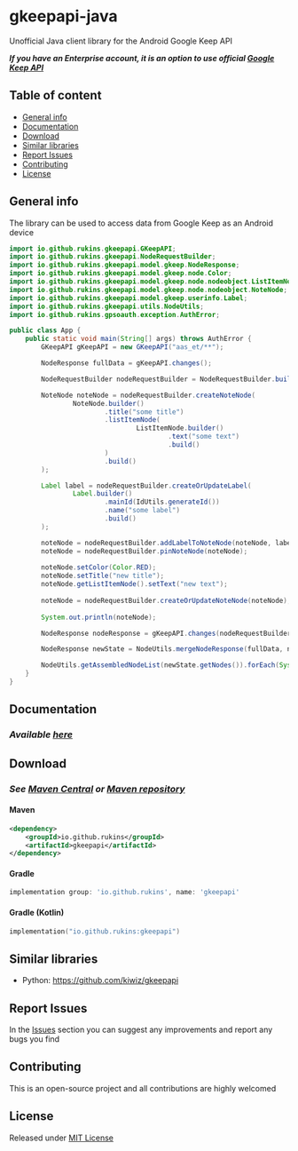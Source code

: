 # gkeepapi-java
Unofficial Java client library for the Android Google Keep API

***If you have an Enterprise account, it is an option to use official [Google Keep API](https://developers.google.com/keep)***

## Table of content
- [General info](#general-info)
- [Documentation](#documentation)
- [Download](#download)
- [Similar libraries](#similar-libraries)
- [Report Issues](#report-issues)
- [Contributing](#contributing)
- [License](#license)

## General info
The library can be used to access data from Google Keep as an Android device

```java
import io.github.rukins.gkeepapi.GKeepAPI;
import io.github.rukins.gkeepapi.NodeRequestBuilder;
import io.github.rukins.gkeepapi.model.gkeep.NodeResponse;
import io.github.rukins.gkeepapi.model.gkeep.node.Color;
import io.github.rukins.gkeepapi.model.gkeep.node.nodeobject.ListItemNode;
import io.github.rukins.gkeepapi.model.gkeep.node.nodeobject.NoteNode;
import io.github.rukins.gkeepapi.model.gkeep.userinfo.Label;
import io.github.rukins.gkeepapi.utils.NodeUtils;
import io.github.rukins.gpsoauth.exception.AuthError;

public class App {
    public static void main(String[] args) throws AuthError {
        GKeepAPI gKeepAPI = new GKeepAPI("aas_et/**");

        NodeResponse fullData = gKeepAPI.changes();

        NodeRequestBuilder nodeRequestBuilder = NodeRequestBuilder.builder();

        NoteNode noteNode = nodeRequestBuilder.createNoteNode(
                NoteNode.builder()
                        .title("some title")
                        .listItemNode(
                                ListItemNode.builder()
                                        .text("some text")
                                        .build()
                        )
                        .build()
        );

        Label label = nodeRequestBuilder.createOrUpdateLabel(
                Label.builder()
                        .mainId(IdUtils.generateId())
                        .name("some label")
                        .build()
        );

        noteNode = nodeRequestBuilder.addLabelToNoteNode(noteNode, label);
        noteNode = nodeRequestBuilder.pinNoteNode(noteNode);
        
        noteNode.setColor(Color.RED);
        noteNode.setTitle("new title");
        noteNode.getListItemNode().setText("new text");
        
        noteNode = nodeRequestBuilder.createOrUpdateNoteNode(noteNode);
        
        System.out.println(noteNode);

        NodeResponse nodeResponse = gKeepAPI.changes(nodeRequestBuilder.build());

        NodeResponse newState = NodeUtils.mergeNodeResponse(fullData, nodeResponse);

        NodeUtils.getAssembledNodeList(newState.getNodes()).forEach(System.out::println);
    }
}
```

## Documentation
### *Available [here](DOCS.md)*

## Download
### *See [Maven Central](https://central.sonatype.com/artifact/io.github.rukins/gkeepapi/1.2.1) or [Maven repository](https://mvnrepository.com/artifact/io.github.rukins/gkeepapi)*
#### Maven
```xml
<dependency>
    <groupId>io.github.rukins</groupId>
    <artifactId>gkeepapi</artifactId>
</dependency>
```
#### Gradle
```groovy
implementation group: 'io.github.rukins', name: 'gkeepapi'
```
#### Gradle (Kotlin)
```kotlin
implementation("io.github.rukins:gkeepapi")
```

## Similar libraries
- Python: https://github.com/kiwiz/gkeepapi

## Report Issues
In the [Issues](https://github.com/rukins/gkeepapi-java/issues) section you can suggest any improvements and report any bugs you find

## Contributing
This is an open-source project and all contributions are highly welcomed

## License
Released under [MIT License](LICENSE)